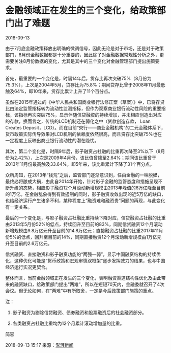 # 金融领域正在发生的三个变化，给政策部门出了难题

2018-09-13 

由于7月底金融政策释放出明确的微调信号，因此无论是对于市场，还是对于政策部门，8月份金融数据都是十分重要的，因此除了对金融数据常规性分析之外，更需要关注8月份数据的变化，尤其是其中的三个变化对金融管理部门提出施策要求。



首先，最重要的一个变化是，时隔14年后，贷存比再次突破75%（8月份为75.3%），上次是2004年5月，贷存比为75.8%；期间贷存比曾于2008年11月最低触及64%，即10年来，贷存比累计上升了11个百分点。



虽然在2015年通过的《中华人民共和国商业银行法修正案（草案）》中，已将存贷比由法定监管指标转为流动性监测指标，但作为观察商业银行流动性风险的重要指标，该指标再次突破75%，显示伴随信贷融资的持续增加，并未相应创造出对应的存款，换而言之，传统的LCD机制还在弱化之中（贷款创造存款， Loan Creates Deposit，LCD）。而在目前“央行——商业金融机构”的二元金融体系下，货币政策实际传导效果对LCD机制的依赖度依然很高，而且贷存比突破75%也在一定程度上反映出商业银行流动性的潜在隐忧。



其次，第二个变化是，时隔9年后，影子融资占社融的比重再次降至3%以下（8月份为2.42%），上次是2009年4月份，该比值曾降至2.64%；期间该比重曾于2013年11月份最高触及33.64%，即5年来，该比重累计下降了31个百分点。



众所周知，在2013年“钱荒”之后，监管部门逐渐意识到，任由金融的一味脱媒，最终必将酿成大祸，由此自2014年开始，针对影子金融的监管态度和措施呈现不断升级的态势，相应影子融资12个月滚动新增规模由2013年峰值的6万亿降至目前的1万亿。在金融乱象得到有效遏制的同时，影子融资收敛出现的近5万亿的缺口，也给经济运行产生诸多不利，某种程度上“融资难和融资贵”问题的再现，与此变化有一定关系。



最后的一个变化是，与影子融资占社融比重持续下降对应，信贷融资占社融的比重由2013年5月份52%的低点，持续回升至目前的83%，同期信贷融资12个月滚动新增规模由9.8万亿元升至目前的14.8万亿元；直接融资占社融的比重2017年11月份5%的低点，回升至目前的14%，同期直接融资12个月滚动新增规模由1万亿元升至目前的2.6万亿元。



信贷融资、直接融资和影子融资功能的“两强一弱”，显示中国融资结构的持续优化，这种优化可能是“货币政策和宏观审慎双框架”逐步发挥效力的结果，也与中国经济运行实况更契合。



整体而言，当前金融领域正在发生的三个变化，表明融资渠道结构性优化及由此带来的融资缺口，给政策部门提出“两难”，所以在短短70天内，金融委就召开了4次会议。但无论如何，在“两难”中有所取舍，一定是今后政策部门施策的重点。

注：

1. 影子融资为剔除信贷融资、债券融资和股票融资后的社会融资部分。

2. 各类融资占社融比重均为12个月累计滚动增加量的比重。

简容

2018-09-13 15:17 来源：[澎湃新闻](https://www.thepaper.cn/newsDetail_forward_2436495)